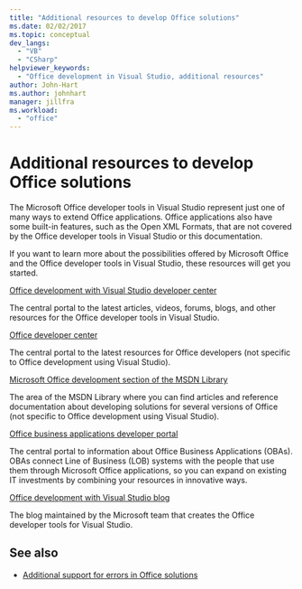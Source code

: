 ```yaml
---
title: "Additional resources to develop Office solutions"
ms.date: 02/02/2017
ms.topic: conceptual
dev_langs:
  - "VB"
  - "CSharp"
helpviewer_keywords:
  - "Office development in Visual Studio, additional resources"
author: John-Hart
ms.author: johnhart
manager: jillfra
ms.workload:
  - "office"
---
```

# Additional resources to develop Office solutions
  The Microsoft Office developer tools in Visual Studio represent just one of many ways to extend Office applications. Office applications also have some built-in features, such as the Open XML Formats, that are not covered by the Office developer tools in Visual Studio or this documentation.

 If you want to learn more about the possibilities offered by Microsoft Office and the Office developer tools in Visual Studio, these resources will get you started.

[Office development with Visual Studio developer center](http://go.microsoft.com/fwlink/?LinkId=149752)

The central portal to the latest articles, videos, forums, blogs, and other resources for the Office developer tools in Visual Studio.

[Office developer center](http://go.microsoft.com/fwlink/?LinkId=83467)

The central portal to the latest resources for Office developers (not specific to Office development using Visual Studio).

[Microsoft Office development section of the MSDN Library](http://go.microsoft.com/fwlink/?LinkId=149870)

The area of the MSDN Library where you can find articles and reference documentation about developing solutions for several versions of Office (not specific to Office development using Visual Studio).

[Office business applications developer portal](http://go.microsoft.com/fwlink/?LinkId=99125)

The central portal to information about Office Business Applications (OBAs). OBAs connect Line of Business (LOB) systems with the people that use them through Microsoft Office applications, so you can expand on existing IT investments by combining your resources in innovative ways.

[Office development with Visual Studio blog](http://go.microsoft.com/fwlink/?LinkId=149748)

The blog maintained by the Microsoft team that creates the Office developer tools for Visual Studio.

## See also
- [Additional support for errors in Office solutions](../vsto/additional-support-for-errors-in-office-solutions.md)
